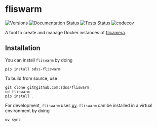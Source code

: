 # fliswarm

![Versions](https://img.shields.io/badge/python->3.10-blue)
[![Documentation Status](https://readthedocs.org/projects/sdss-fliswarm/badge/?version=latest)](https://sdss-fliswarm.readthedocs.io/en/latest/?badge=latest)
[![Tests Status](https://github.com/sdss/flicamera/workflows/Test/badge.svg)](https://github.com/sdss/flicamera/actions)
[![codecov](https://codecov.io/gh/sdss/fliswarm/branch/main/graph/badge.svg)](https://codecov.io/gh/sdss/fliswarm)

A tool to create and manage Docker instances of [flicamera](https://github.org/sdss/flicamera).

## Installation

You can install ``fliswarm`` by doing

```console
pip install sdss-fliswarm
```

To build from source, use

```console
git clone git@github.com:sdss/fliswarm
cd fliswarm
pip install .
```

For development, `fliswarm` uses [uv](https://docs.astral.sh/uv/). `fliswarm` can be installed in a virtual environment by doing

```console
uv sync
```
